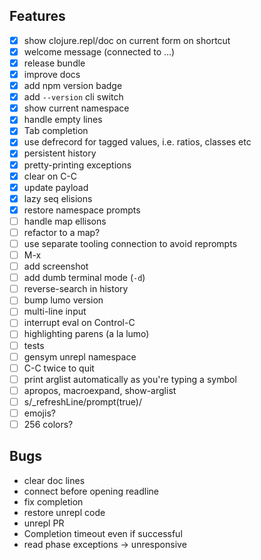 ## Features

- [x] show clojure.repl/doc on current form on shortcut
- [x] welcome message (connected to ...)
- [x] release bundle
- [x] improve docs
- [x] add npm version badge
- [x] add `--version` cli switch
- [x] show current namespace
- [x] handle empty lines
- [x] Tab completion
- [x] use defrecord for tagged values, i.e. ratios, classes etc
- [x] persistent history
- [x] pretty-printing exceptions
- [x] clear on C-C
- [x] update payload
- [x] lazy seq elisions
- [x] restore namespace prompts
- [ ] handle map ellisons
- [ ] refactor to a map?
- [ ] use separate tooling connection to avoid reprompts
- [ ] M-x
- [ ] add screenshot
- [ ] add dumb terminal mode (`-d`)
- [ ] reverse-search in history
- [ ] bump lumo version
- [ ] multi-line input
- [ ] interrupt eval on Control-C
- [ ] highlighting parens (a la lumo)
- [ ] tests
- [ ] gensym unrepl namespace
- [ ] C-C twice to quit
- [ ] print arglist automatically as you're typing a symbol
- [ ] apropos, macroexpand, show-arglist
- [ ] s/_refreshLine/prompt(true)/
- [ ] emojis?
- [ ] 256 colors?

## Bugs

- clear doc lines
- connect before opening readline
- fix completion
- restore unrepl code
- unrepl PR
- Completion timeout even if successful
- read phase exceptions -> unresponsive
